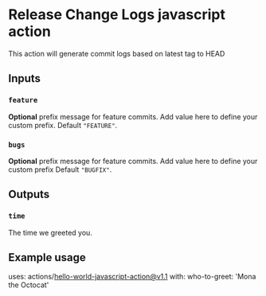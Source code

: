 # Release Change Logs javascript action

This action will generate commit logs based on latest tag to HEAD

## Inputs

### `feature`

**Optional** prefix message for feature commits. Add value here to define your custom prefix. Default `"FEATURE"`.

### `bugs`

**Optional** prefix message for feature commits. Add value here to define your custom prefix Default `"BUGFIX"`.

## Outputs

### `time`

The time we greeted you.

## Example usage

uses: actions/hello-world-javascript-action@v1.1
with:
  who-to-greet: 'Mona the Octocat'
